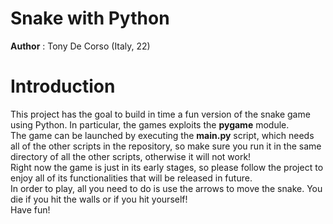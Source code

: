 # Snake with Python
**Author** : Tony De Corso (Italy, 22)
# Introduction
This project has the goal to build in time a fun version of the snake game using Python. In particular, 
the games exploits the **pygame** module.  
The game can be launched by executing the **main.py** script, which needs all of the other scripts in the repository, so make sure you run it in the same directory of all the other scripts, otherwise it will not work!  
Right now the game is just in its early stages, so please follow the project to enjoy all of its functionalities that will be released in future.  
In order to play, all you need to do is use the arrows to move the snake. You die if you hit the walls or if you hit yourself!  
Have fun!
